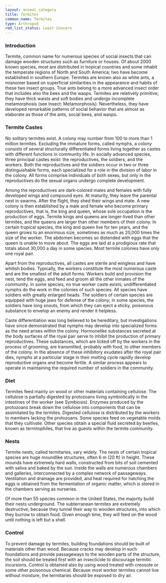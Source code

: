 ```yaml
---
layout: animal_category
title: Termites
common_name: Termites
type: Arthropod
red_list_status: Least Concern
---
```


### Introduction

Termite, common name for numerous species of social insects that can damage wooden structures such as furniture or houses. Of about 2000 known species, most are distributed in tropical countries and some inhabit the temperate regions of North and South America; two have become established in southern Europe. Termites are known also as white ants, a misnomer based on superficial similarities in the appearance and habits of these two insect groups. True ants belong to a more advanced insect order that includes also the bees and the wasps. Termites are relatively primitive; they have thick waists and soft bodies and undergo incomplete metamorphosis (see Insect: Metamorphosis). Nevertheless, they have developed remarkable patterns of social behavior that are almost as elaborate as those of the ants, social bees, and wasps.

### Termite Castes

No solitary termites exist. A colony may number from 100 to more than 1 million termites. Excluding the immature forms, called nymphs, a colony consists of several structurally differentiated forms living together as castes with different functions in community life. In socially advanced species, three principal castes exist: the reproductives, the soldiers, and the workers. Both the reproductives and the soldiers occur in two or three distinguishable forms, each specialized for a role in the division of labor in the colony. All forms comprise individuals of both sexes, but only in the reproductives do the sexual organs undergo complete development.

Among the reproductives are dark-colored males and females with fully developed wings and compound eyes. At maturity, they leave the parental nest in swarms. After the flight, they shed their wings and mate. A new colony is then established by a male and female who become primary reproductives, that is, the king and queen, whose sole occupation is the production of eggs. Termite kings and queens are longer-lived than other termites, and the queens are larger than other members of their colony. In certain tropical species, the king and queen live for ten years, and the queen grows to an enormous size, sometimes as much as 20,000 times the size of the worker. The abdomen becomes so distended with eggs that the queen is unable to move about. The eggs are laid at a prodigious rate that totals about 30,000 a day in some species. Most termite colonies have only one royal pair.

Apart from the reproductives, all castes are sterile and wingless and have whitish bodies. Typically, the workers constitute the most numerous caste and are the smallest of the adult forms. Workers build and provision the nest, tend the eggs, and feed and groom all the other inmates of the community. In some species, no true worker caste exists; undifferentiated nymphs do the work in the colonies of such species. All species have soldiers with greatly enlarged heads. The soldiers of certain species are equipped with huge jaws for defense of the colony; in some species, the soldiers have long snouts, from which they can eject a sticky, poisonous substance to envelop an enemy and render it helpless.

Caste differentiation was long believed to be hereditary, but investigations have since demonstrated that nymphs may develop into specialized forms as the need arises within the colony. Hormonelike substances secreted at the body surfaces of the royal pair serve to inhibit the production of primary reproductives. These substances, which are licked off by the workers in the process of grooming, are transmitted, probably with food, to other members of the colony. In the absence of these inhibitory exudates after the royal pair dies, nymphs at a particular stage in their molting cycle rapidly develop reproductive organs and become fertile. A similar process appears to operate in maintaining the required number of soldiers in the community.

### Diet

Termites feed mainly on wood or other materials containing cellulose. The cellulose is partially digested by protozoans living symbiotically in the intestines of the worker (see Symbiosis). Enzymes produced by the protozoans break down the cellulose into components that can be assimilated by the termites. Digested cellulose is distributed by the workers to members lacking the protozoans. Some species feed on vegetable molds that they cultivate. Other species obtain a special fluid secreted by beetles, known as termitophiles, that live as guests within the termite community.

### Nests

Termite nests, called termitaries, vary widely. The nests of certain tropical species are huge moundlike structures, often 6 m (20 ft) in height. These mounds have extremely hard walls, constructed from bits of soil cemented with saliva and baked by the sun. Inside the walls are numerous chambers and galleries, interconnected by a complex network of passageways. Ventilation and drainage are provided, and heat required for hatching the eggs is obtained from the fermentation of organic matter, which is stored in the chambers serving as nurseries.

Of more than 55 species common in the United States, the majority build their nests underground. The subterranean termites are extremely destructive, because they tunnel their way to wooden structures, into which they burrow to obtain food. Given enough time, they will feed on the wood until nothing is left but a shell.

### Control

To prevent damage by termites, building foundations should be built of materials other than wood. Because cracks may develop in such foundations and provide passageways to the wooden parts of the structure, the soil should be treated first with an insecticide to discourage termitic incursions. Control is obtained also by using wood treated with creosote or some other poisonous chemical. Because most worker termites cannot live without moisture, the termitaries should be exposed to dry air.